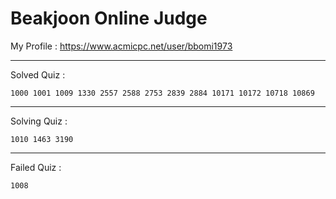 # Beakjoon Online Judge

My Profile : https://www.acmicpc.net/user/bbomi1973

---

Solved Quiz : 
```
1000 1001 1009 1330 2557 2588 2753 2839 2884 10171 10172 10718 10869 
```

---

Solving Quiz :
```
1010 1463 3190
```

---

Failed Quiz :
```
1008
```